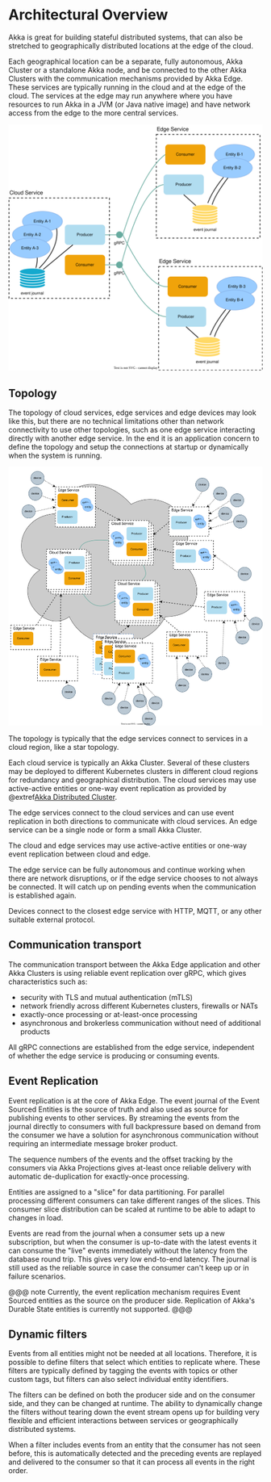 # Architectural Overview

Akka is great for building stateful distributed systems, that can also be stretched to geographically distributed locations
at the edge of the cloud.

Each geographical location can be a separate, fully autonomous, Akka Cluster or a standalone Akka node, and be connected
to the other Akka Clusters with the communication mechanisms provided by Akka Edge. These services are typically running
in the cloud and at the edge of the cloud. The services at the edge may run anywhere where you have resources to run
Akka in a JVM (or Java native image) and have network access from the edge to the more central services.

![Diagram showing an overview of Akka Edge](images/overview.svg)

## Topology

The topology of cloud services, edge services and edge devices may look like this, but there are no technical
limitations other than network connectivity to use other topologies, such as one edge service interacting directly
with another edge service. In the end it is an application concern to define the topology and setup the connections
at startup or dynamically when the system is running.

![Diagram showing Akka Edge topology](images/edge-topology.svg)

The topology is typically that the edge services connect to services in a cloud region, like a star topology.

Each cloud service is typically an Akka Cluster. Several of these clusters may be deployed to different Kubernetes
clusters in different cloud regions for redundancy and geographical distribution. The cloud services may use
active-active entities or one-way event replication as provided by @extref[Akka Distributed Cluster](akka-distributed-cluster:).

The edge services connect to the cloud services and can use event replication in both directions to communicate with
cloud services. An edge service can be a single node or form a small Akka Cluster.

The cloud and edge services may use active-active entities or one-way event replication between cloud and edge.

The edge service can be fully autonomous and continue working when there are network disruptions, or if the
edge service chooses to not always be connected. It will catch up on pending events when the communication is
established again.

Devices connect to the closest edge service with HTTP, MQTT, or any other suitable external protocol. 

## Communication transport

The communication transport between the Akka Edge application and other Akka Clusters is using reliable event replication over gRPC, which
gives characteristics such as:

* security with TLS and mutual authentication (mTLS)
* network friendly across different Kubernetes clusters, firewalls or NATs
* exactly-once processing or at-least-once processing
* asynchronous and brokerless communication without need of additional products

All gRPC connections are established from the edge service, independent of whether the edge service is producing or
consuming events.

## Event Replication

Event replication is at the core of Akka Edge. The event journal of the Event Sourced Entities
is the source of truth and also used as source for publishing events to other services. By streaming
the events from the journal directly to consumers with full backpressure based on demand from the consumer we
have a solution for asynchronous communication without requiring an intermediate message broker product.

The sequence numbers of the events and the offset tracking by the consumers via Akka Projections gives
at-least once reliable delivery with automatic de-duplication for exactly-once processing.

Entities are assigned to a "slice" for data partitioning. For parallel processing different consumers can take
different ranges of the slices. This consumer slice distribution can be scaled at runtime to be able to
adapt to changes in load.

Events are read from the journal when a consumer sets up a new subscription, but when the consumer is up-to-date
with the latest events it can consume the "live" events immediately without the latency from the database
round trip. This gives very low end-to-end latency. The journal is still used as the reliable source in
case the consumer can't keep up or in failure scenarios.

@@@ note
Currently, the event replication mechanism requires Event Sourced entities as the source on the producer side.
Replication of Akka's Durable State entities is currently not supported. 
@@@

## Dynamic filters

Events from all entities might not be needed at all locations. Therefore, it is possible to define filters that
select which entities to replicate where. These filters are typically defined by tagging the events with topics or
other custom tags, but filters can also select individual entity identifiers.

The filters can be defined on both the producer side and on the consumer side, and they can be changed at runtime.
The ability to dynamically change the filters without tearing down the event stream opens up for building
very flexible and efficient interactions between services or geographically distributed systems.

When a filter includes events from an entity that the consumer has not seen before, this is automatically detected
and the preceding events are replayed and delivered to the consumer so that it can process all events in the right
order.
